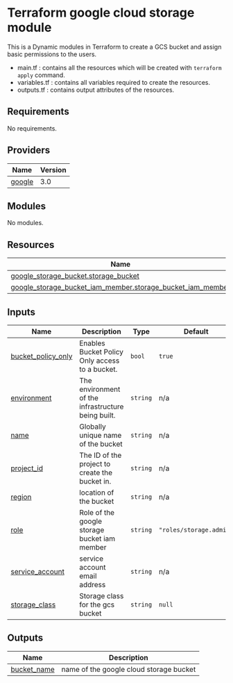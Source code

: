 # Terraform google cloud storage module 
This is a Dynamic modules in Terraform to create a GCS bucket and assign basic permissions to the users.

* main.tf : contains all the resources which will be created with `terraform apply` command. 
* variables.tf : contains all variables required to create the resources.
* outputs.tf : contains output attributes of the resources. 

## Requirements

No requirements.

## Providers

| Name | Version |
|------|---------|
| <a name="provider_google"></a> [google](#provider\_google) | 3.0 |

## Modules

No modules.

## Resources

| Name | Type |
|------|------|
| [google_storage_bucket.storage_bucket](https://registry.terraform.io/providers/hashicorp/google/latest/docs/resources/storage_bucket) | resource |
| [google_storage_bucket_iam_member.storage_bucket_iam_member](https://registry.terraform.io/providers/hashicorp/google/latest/docs/resources/storage_bucket_iam_member) | resource |

## Inputs

| Name | Description | Type | Default | Required |
|------|-------------|------|---------|:--------:|
| <a name="input_bucket_policy_only"></a> [bucket\_policy\_only](#input\_bucket\_policy\_only) | Enables Bucket Policy Only access to a bucket. | `bool` | `true` | no |
| <a name="input_environment"></a> [environment](#input\_environment) | The environment of the infrastructure being built. | `string` | n/a | yes |
| <a name="input_name"></a> [name](#input\_name) | Globally unique name of the bucket | `string` | n/a | yes |
| <a name="input_project_id"></a> [project\_id](#input\_project\_id) | The ID of the project to create the bucket in. | `string` | n/a | yes |
| <a name="input_region"></a> [region](#input\_region) | location of the bucket | `string` | n/a | yes |
| <a name="input_role"></a> [role](#input\_role) | Role of the google storage bucket iam member | `string` | `"roles/storage.admin"` | no |
| <a name="input_service_account"></a> [service\_account](#input\_service\_account) | service account email address | `string` | n/a | yes |
| <a name="input_storage_class"></a> [storage\_class](#input\_storage\_class) | Storage class for the gcs bucket | `string` | `null` | no |

## Outputs

| Name | Description |
|------|-------------|
| <a name="output_bucket_name"></a> [bucket\_name](#output\_bucket\_name) | name of the google cloud storage bucket |
